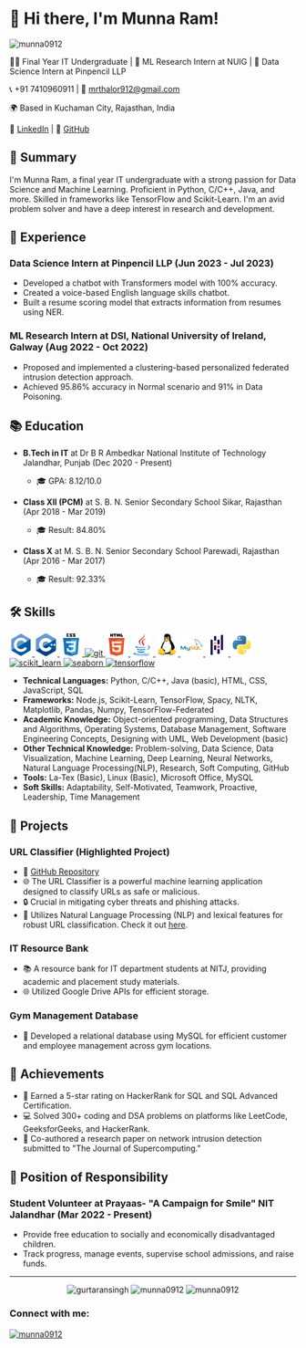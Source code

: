 # 👋 Hi there, I'm Munna Ram!

<p align="left"> <img src="https://komarev.com/ghpvc/?username=munna0912&label=Profile%20views&color=0e75b6&style=flat" alt="munna0912" /> </p>

🧑‍💻 Final Year IT Undergraduate | 🤖 ML Research Intern at NUIG | 💼 Data Science Intern at Pinpencil LLP

📞 +91 7410960911 | 📧 mrthalor912@gmail.com

🌍 Based in Kuchaman City, Rajasthan, India

🔗 [LinkedIn](https://www.linkedin.com/in/munna-ram-950a5b200/) | 📂 [GitHub](https://github.com/munna0912)


## 📌 Summary

I'm Munna Ram, a final year IT undergraduate with a strong passion for Data Science and Machine Learning. Proficient in Python, C/C++, Java, and more. Skilled in frameworks like TensorFlow and Scikit-Learn. I'm an avid problem solver and have a deep interest in research and development.

## 🚀 Experience

### Data Science Intern at Pinpencil LLP (Jun 2023 - Jul 2023)

- Developed a chatbot with Transformers model with 100% accuracy.
- Created a voice-based English language skills chatbot.
- Built a resume scoring model that extracts information from resumes using NER.

### ML Research Intern at DSI, National University of Ireland, Galway (Aug 2022 - Oct 2022)

- Proposed and implemented a clustering-based personalized federated intrusion detection approach.
- Achieved 95.86% accuracy in Normal scenario and 91% in Data Poisoning.

## 📚 Education

- **B.Tech in IT** at Dr B R Ambedkar National Institute of Technology Jalandhar, Punjab (Dec 2020 - Present)
  - 🎓 GPA: 8.12/10.0

- **Class XII (PCM)** at S. B. N. Senior Secondary School Sikar, Rajasthan (Apr 2018 - Mar 2019)
  - 🎓 Result: 84.80%

- **Class X** at M. S. B. N. Senior Secondary School Parewadi, Rajasthan (Apr 2016 - Mar 2017)
  - 🎓 Result: 92.33%

## 🛠️ Skills

<p align="left"> <a href="https://www.cprogramming.com/" target="_blank" rel="noreferrer"> <img src="https://raw.githubusercontent.com/devicons/devicon/master/icons/c/c-original.svg" alt="c" width="40" height="40"/> </a> <a href="https://www.w3schools.com/cpp/" target="_blank" rel="noreferrer"> <img src="https://raw.githubusercontent.com/devicons/devicon/master/icons/cplusplus/cplusplus-original.svg" alt="cplusplus" width="40" height="40"/> </a> <a href="https://www.w3schools.com/css/" target="_blank" rel="noreferrer"> <img src="https://raw.githubusercontent.com/devicons/devicon/master/icons/css3/css3-original-wordmark.svg" alt="css3" width="40" height="40"/> </a> <a href="https://git-scm.com/" target="_blank" rel="noreferrer"> <img src="https://www.vectorlogo.zone/logos/git-scm/git-scm-icon.svg" alt="git" width="40" height="40"/> </a> <a href="https://www.w3.org/html/" target="_blank" rel="noreferrer"> <img src="https://raw.githubusercontent.com/devicons/devicon/master/icons/html5/html5-original-wordmark.svg" alt="html5" width="40" height="40"/> </a> <a href="https://www.java.com" target="_blank" rel="noreferrer"> <img src="https://raw.githubusercontent.com/devicons/devicon/master/icons/java/java-original.svg" alt="java" width="40" height="40"/> </a> <a href="https://www.linux.org/" target="_blank" rel="noreferrer"> <img src="https://raw.githubusercontent.com/devicons/devicon/master/icons/linux/linux-original.svg" alt="linux" width="40" height="40"/> </a> <a href="https://www.mysql.com/" target="_blank" rel="noreferrer"> <img src="https://raw.githubusercontent.com/devicons/devicon/master/icons/mysql/mysql-original-wordmark.svg" alt="mysql" width="40" height="40"/> </a> <a href="https://pandas.pydata.org/" target="_blank" rel="noreferrer"> <img src="https://raw.githubusercontent.com/devicons/devicon/2ae2a900d2f041da66e950e4d48052658d850630/icons/pandas/pandas-original.svg" alt="pandas" width="40" height="40"/> </a> <a href="https://www.python.org" target="_blank" rel="noreferrer"> <img src="https://raw.githubusercontent.com/devicons/devicon/master/icons/python/python-original.svg" alt="python" width="40" height="40"/> </a> <a href="https://scikit-learn.org/" target="_blank" rel="noreferrer"> <img src="https://upload.wikimedia.org/wikipedia/commons/0/05/Scikit_learn_logo_small.svg" alt="scikit_learn" width="40" height="40"/> </a> <a href="https://seaborn.pydata.org/" target="_blank" rel="noreferrer"> <img src="https://seaborn.pydata.org/_images/logo-mark-lightbg.svg" alt="seaborn" width="40" height="40"/> </a> <a href="https://www.tensorflow.org" target="_blank" rel="noreferrer"> <img src="https://www.vectorlogo.zone/logos/tensorflow/tensorflow-icon.svg" alt="tensorflow" width="40" height="40"/> </a> </p>

- **Technical Languages:** Python, C/C++, Java (basic), HTML, CSS, JavaScript, SQL
- **Frameworks:** Node.js, Scikit-Learn, TensorFlow, Spacy, NLTK, Matplotlib, Pandas, Numpy, TensorFlow-Federated
- **Academic Knowledge:** Object-oriented programming, Data Structures and Algorithms, Operating Systems, Database Management, Software Engineering Concepts, Designing with UML, Web Development (basic)
- **Other Technical Knowledge:** Problem-solving, Data Science, Data Visualization, Machine Learning, Deep Learning, Neural Networks, Natural Language Processing(NLP), Research, Soft Computing, GitHub
- **Tools:** La-Tex (Basic), Linux (Basic), Microsoft Office, MySQL
- **Soft Skills:** Adaptability, Self-Motivated, Teamwork, Proactive, Leadership, Time Management

## 💼 Projects

### URL Classifier (Highlighted Project)


- 📁 [GitHub Repository](https://github.com/munna0912/URL_CLASSIFIER)
- 🌐 The URL Classifier is a powerful machine learning application designed to classify URLs as safe or malicious.
- 🔒 Crucial in mitigating cyber threats and phishing attacks.
- 🚀 Utilizes Natural Language Processing (NLP) and lexical features for robust URL classification. Check it out [here](https://huggingface.co/spaces/Munna0912/URL_CLASSIFIER).

### IT Resource Bank

- 📚 A resource bank for IT department students at NITJ, providing academic and placement study materials.
- 🌐 Utilized Google Drive APIs for efficient storage.

### Gym Management Database

- 💪 Developed a relational database using MySQL for efficient customer and employee management across gym locations.

## 🏅 Achievements

- 🌟 Earned a 5-star rating on HackerRank for SQL and SQL Advanced Certification.
- 💻 Solved 300+ coding and DSA problems on platforms like LeetCode, GeeksforGeeks, and HackerRank.
- 📄 Co-authored a research paper on network intrusion detection submitted to "The Journal of Supercomputing."


## 🤝 Position of Responsibility

### Student Volunteer at Prayaas- "A Campaign for Smile" NIT Jalandhar (Mar 2022 - Present)

- Provide free education to socially and economically disadvantaged children.
- Track progress, manage events, supervise school admissions, and raise funds.

---
<p align="center">
<img width="40%" src="https://github-readme-stats.vercel.app/api/top-langs/?username=munna0912&theme=react&hide_border=true&include_all_commits=true&count_private=true&layout=compact&langs_count=8&exclude_repo=Jekyll-Default-Website&border_radius=10&bg_color=0D1117" alt="gurtaransingh" /> 
<img width="48%" src="https://github-readme-stats.vercel.app/api?username=munna0912&theme=react&hide_border=true&include_all_commits=true&count_private=true&line_height=30&show_icons=true&custom_title=Github%20Stats&border_radius=10&bg_color=0D1117" alt="munna0912" />
  
<img width="48%" src="https://github-readme-streak-stats.herokuapp.com/?user=munna0912&theme=react&hide_border=true&background=0D1117" alt="munna0912" />
</p>


<h3 align="left">Connect with me:</h3>
<p align="left">
<a href="https://linkedin.com/in/munna0912" target="blank"><img align="center" src="https://raw.githubusercontent.com/rahuldkjain/github-profile-readme-generator/master/src/images/icons/Social/linked-in-alt.svg" alt="munna0912" height="30" width="40" /></a>
</p>

